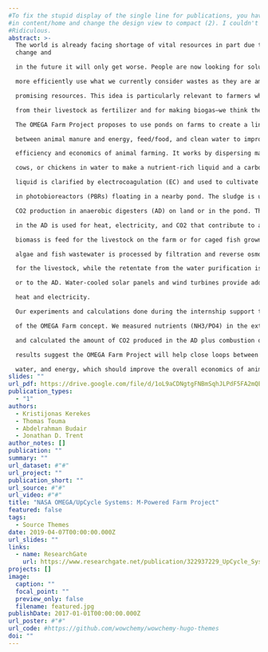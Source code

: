 ```yaml
---
#To fix the stupid display of the single line for publications, you have to go to publications.md
#in content/home and change the design view to compact (2). I couldn't find this noted anywhere.
#Ridiculous.
abstract: >-
  The world is already facing shortage of vital resources in part due to climate
  change and

  in the future it will only get worse. People are now looking for solutions and finding ways to

  more efficiently use what we currently consider wastes as they are among the most

  promising resources. This idea is particularly relevant to farmers who already use manure

  from their livestock as fertilizer and for making biogas—we think they can do more.

  The OMEGA Farm Project proposes to use ponds on farms to create a link

  between animal manure and energy, feed/food, and clean water to improve the overall

  efficiency and economics of animal farming. It works by dispersing manure from pigs,

  cows, or chickens in water to make a nutrient-rich liquid and a carbon-rich sludge. The

  liquid is clarified by electrocoagulation (EC) and used to cultivate fast-growing microalgae

  in photobioreactors (PBRs) floating in a nearby pond. The sludge is used for biogas and

  CO2 production in anaerobic digesters (AD) on land or in the pond. The biogas produced

  in the AD is used for heat, electricity, and CO2 that contribute to algae growth. The algae

  biomass is feed for the livestock on the farm or for caged fish grown in the pond. The

  algae and fish wastewater is processed by filtration and reverse osmosis to provide water

  for the livestock, while the retentate from the water purification is cycled back to the PBRs

  or to the AD. Water-cooled solar panels and wind turbines provide additional energy as

  heat and electricity.

  Our experiments and calculations done during the internship support the feasibility

  of the OMEGA Farm concept. We measured nutrients (NH3/PO4) in the extracted liquid

  and calculated the amount of CO2 produced in the AD plus combustion of biogas. Our

  results suggest the OMEGA Farm Project will help close loops between waste, food,

  water, and energy, which should improve the overall economics of animal farms.
slides: ""
url_pdf: https://drive.google.com/file/d/1oL9aCDNgtgFNBmSqhJLPdF5FA2mQEGp4/view?usp=sharing
publication_types:
  - "1"
authors:
  - Kristijonas Kerekes
  - Thomas Touma
  - Abdelrahman Budair
  - Jonathan D. Trent
author_notes: []
publication: ""
summary: ""
url_dataset: #"#"
url_project: ""
publication_short: ""
url_source: #"#"
url_video: #"#"
title: "NASA OMEGA/UpCycle Systems: M-Powered Farm Project"
featured: false
tags:
  - Source Themes
date: 2019-04-07T00:00:00.000Z
url_slides: ""
links:
  - name: ResearchGate
    url: https://www.researchgate.net/publication/322937229_UpCycle_Systems_M-Powered_Farm_Project_Methods_References_Contact_information
projects: []
image:
  caption: ""
  focal_point: ""
  preview_only: false
  filename: featured.jpg
publishDate: 2017-01-01T00:00:00.000Z
url_poster: #"#"
url_code: #https://github.com/wowchemy/wowchemy-hugo-themes
doi: ""
---
```

